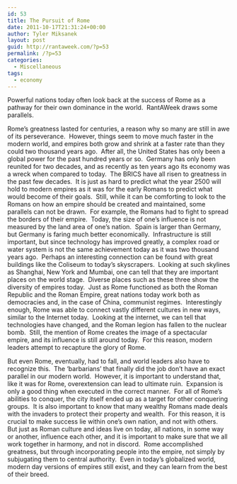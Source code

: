 ```yaml
---
id: 53
title: The Pursuit of Rome
date: 2011-10-17T21:31:24+00:00
author: Tyler Miksanek
layout: post
guid: http://rantaweek.com/?p=53
permalink: /?p=53
categories:
  - Miscellaneous
tags:
  - economy
---
```

Powerful nations today often look back at the success of Rome as a pathway for their own dominance in the world.  RantAWeek draws some parallels.

Rome’s greatness lasted for centuries, a reason why so many are still in awe of its perseverance.  However, things seem to move much faster in the modern world, and empires both grow and shrink at a faster rate than they could two thousand years ago.  After all, the United States has only been a global power for the past hundred years or so.  Germany has only been reunited for two decades, and as recently as ten years ago its economy was a wreck when compared to today.  The BRICS have all risen to greatness in the past few decades.  It is just as hard to predict what the year 2500 will hold to modern empires as it was for the early Romans to predict what would become of their goals.  Still, while it can be comforting to look to the Romans on how an empire should be created and maintained, some parallels can not be drawn.  For example, the Romans had to fight to spread the borders of their empire.  Today, the size of one’s influence is not measured by the land area of one’s nation.  Spain is larger than Germany, but Germany is faring much better economically.  Infrastructure is still important, but since technology has improved greatly, a complex road or water system is not the same achievement today as it was two thousand years ago.  Perhaps an interesting connection can be found with great buildings like the Coliseum to today’s skyscrapers.  Looking at such skylines as Shanghai, New York and Mumbai, one can tell that they are important places on the world stage.  Diverse places such as these three show the diversity of empires today.  Just as Rome functioned as both the Roman Republic and the Roman Empire, great nations today work both as democracies and, in the case of China, communist regimes.  Interestingly enough, Rome was able to connect vastly different cultures in new ways, similar to the Internet today.  Looking at the internet, we can tell that technologies have changed, and the Roman legion has fallen to the nuclear bomb.  Still, the mention of Rome creates the image of a spectacular empire, and its influence is still around today.  For this reason, modern leaders attempt to recapture the glory of Rome.

But even Rome, eventually, had to fall, and world leaders also have to recognize this.  The ‘barbarians’ that finally did the job don’t have an exact parallel in our modern world.  However, it is important to understand that, like it was for Rome, overextension can lead to ultimate ruin.  Expansion is only a good thing when executed in the correct manner.  For all of Rome’s abilities to conquer, the city itself ended up as a target for other conquering groups.  It is also important to know that many wealthy Romans made deals with the invaders to protect their property and wealth.  For this reason, it is crucial to make success lie within one’s own nation, and not with others.  But just as Roman culture and ideas live on today, all nations, in some way or another, influence each other, and it is important to make sure that we all work together in harmony, and not in discord.  Rome accomplished greatness, but through incorporating people into the empire, not simply by subjugating them to central authority.  Even in today’s globalized world, modern day versions of empires still exist, and they can learn from the best of their breed.